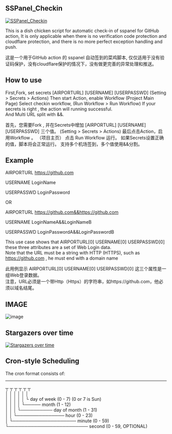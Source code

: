 ## SSPanel_Checkin
[![SSPanel_Checkin](https://github.com/inokoe/SSPanel_Checkin/actions/workflows/main.yml/badge.svg)](https://github.com/inokoe/SSPanel_Checkin/actions/workflows/main.yml)

This is a dish chicken script for automatic check-in of sspanel for GitHub action,
It is only applicable when there is no verification code protection and cloudflare protection, and there is no more perfect exception handling and push.
 
这是一个用于GitHub action 的 sspanel 自动签到的菜鸡脚本,
仅仅适用于没有验证码保护，没有cloudflare保护的情况下，没有做更完善的异常处理和推送。
 
## How to use

 First,Fork, set secrets [AIRPORTURL] [USERNAME] [USERPASSWD]   (Setting > Secrets > Actions)
 Then start Action, enable Workflow   (Project Main Page)
 Select checkin workflow, (Run Workflow > Run Workflow)
 If your secrets is right , the action will running successful.  
 And Multi URL split with &&.
 
 首先，您需要Fork , 并在Secrets中增加 [AIRPORTURL] [USERNAME] [USERPASSWD] 三个值。  (Setting > Secrets > Actions)
 最后点击Action，启用Workflow 。 （项目主页）
 点击 Run Workflow 运行。
 如果Secrets设置正确的值，脚本将会正常运行。
 支持多个机场签到，多个值使用&&分割。  


## Example

AIRPORTURL https://github.com

USERNAME LoginName

USERPASSWD LoginPassword

OR

AIRPORTURL https://github.com&&https://github.com

USERNAME LoginNameA&&LoginNameB

USERPASSWD LoginPasswordA&&LoginPasswordB

This use case shows that AIRPORTURL[0] USERNAME[0] USERPASSWD[0] these three attributes are a set of Web Login data.  
Note that the URL must be a string with HTTP (HTTPS), such as https://github.com , he must end with a domain name

此用例显示 AIRPORTURL[0] USERNAME[0] USERPASSWD[0] 这三个属性是一组Web登录数据。  
注意，URL必须是一个带Http（Https）的字符串，如https://github.com，他必须以域名结尾。  
## IMAGE
![image](https://user-images.githubusercontent.com/45820630/133551741-f836b3f8-b9f5-42c5-bb41-c09f4dcb7f59.png)

## Stargazers over time

[![Stargazers over time](https://starchart.cc/inokoe/SSPanel_Checkin.svg)](https://starchart.cc/inokoe/SSPanel_Checkin)


## Cron-style Scheduling

The cron format consists of:  

*    *    *    *    *    *  
┬    ┬    ┬    ┬    ┬    ┬  
│    │    │    │    │    │  
│    │    │    │    │    └ day of week (0 - 7) (0 or 7 is Sun)  
│    │    │    │    └───── month (1 - 12)  
│    │    │    └────────── day of month (1 - 31)  
│    │    └─────────────── hour (0 - 23)  
│    └──────────────────── minute (0 - 59)  
└───────────────────────── second (0 - 59, OPTIONAL)  
